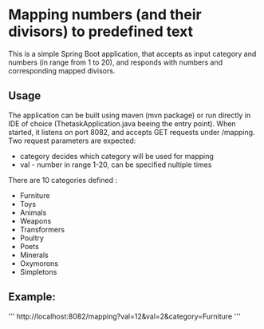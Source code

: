 # Mapping numbers (and their divisors) to predefined text

This is a simple Spring Boot application, that accepts as input category and numbers (in range from 1 to 20), and responds with numbers and
corresponding mapped divisors.

## Usage
The application can be built using maven (mvn package) or run directly in IDE of choice (ThetaskApplication.java beeing the entry point).
When started, it listens on port 8082, and accepts GET requests under /mapping.
Two request parameters are expected:
* category decides which category will be used for mapping
* val - number in range 1-20, can be specified nultiple times

There are 10 categories defined :
*  Furniture
*  Toys
*  Animals
*  Weapons
*  Transformers
*  Poultry
*  Poets
*  Minerals
*  Oxymorons
*  Simpletons


## Example:
'''
http://localhost:8082/mapping?val=12&val=2&category=Furniture
'''
